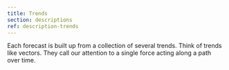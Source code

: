 ```yaml
---
title: Trends
section: descriptions
ref: description-trends
---
```


Each forecast is built up from a collection of several trends. Think of trends like vectors. They call our attention to a single force acting along a path over time.
